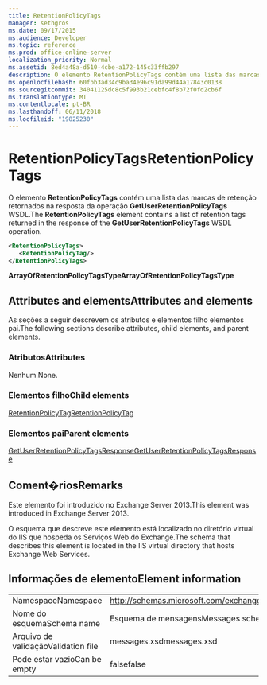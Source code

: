 ```yaml
---
title: RetentionPolicyTags
manager: sethgros
ms.date: 09/17/2015
ms.audience: Developer
ms.topic: reference
ms.prod: office-online-server
localization_priority: Normal
ms.assetid: 8ed4a48a-d510-4cbe-a172-145c33ffb297
description: O elemento RetentionPolicyTags contém uma lista das marcas de retenção retornados na resposta da operação GetUserRetentionPolicyTags WSDL.
ms.openlocfilehash: 60fbb3ad34c9ba34e96c91da99d44a17843c0138
ms.sourcegitcommit: 34041125dc8c5f993b21cebfc4f8b72f0fd2cb6f
ms.translationtype: MT
ms.contentlocale: pt-BR
ms.lasthandoff: 06/11/2018
ms.locfileid: "19825230"
---
```

# <a name="retentionpolicytags"></a><span data-ttu-id="33155-103">RetentionPolicyTags</span><span class="sxs-lookup"><span data-stu-id="33155-103">RetentionPolicyTags</span></span>

<span data-ttu-id="33155-104">O elemento **RetentionPolicyTags** contém uma lista das marcas de retenção retornados na resposta da operação **GetUserRetentionPolicyTags** WSDL.</span><span class="sxs-lookup"><span data-stu-id="33155-104">The **RetentionPolicyTags** element contains a list of retention tags returned in the response of the **GetUserRetentionPolicyTags** WSDL operation.</span></span> 
  
```XML
<RetentionPolicyTags>
   <RetentionPolicyTag/>
</RetentionPolicyTags>
```

 <span data-ttu-id="33155-105">**ArrayOfRetentionPolicyTagsType**</span><span class="sxs-lookup"><span data-stu-id="33155-105">**ArrayOfRetentionPolicyTagsType**</span></span>
## <a name="attributes-and-elements"></a><span data-ttu-id="33155-106">Attributes and elements</span><span class="sxs-lookup"><span data-stu-id="33155-106">Attributes and elements</span></span>

<span data-ttu-id="33155-107">As seções a seguir descrevem os atributos e elementos filho elementos pai.</span><span class="sxs-lookup"><span data-stu-id="33155-107">The following sections describe attributes, child elements, and parent elements.</span></span>
  
### <a name="attributes"></a><span data-ttu-id="33155-108">Atributos</span><span class="sxs-lookup"><span data-stu-id="33155-108">Attributes</span></span>

<span data-ttu-id="33155-109">Nenhum.</span><span class="sxs-lookup"><span data-stu-id="33155-109">None.</span></span>
  
### <a name="child-elements"></a><span data-ttu-id="33155-110">Elementos filho</span><span class="sxs-lookup"><span data-stu-id="33155-110">Child elements</span></span>

[<span data-ttu-id="33155-111">RetentionPolicyTag</span><span class="sxs-lookup"><span data-stu-id="33155-111">RetentionPolicyTag</span></span>](retentionpolicytag.md)
  
### <a name="parent-elements"></a><span data-ttu-id="33155-112">Elementos pai</span><span class="sxs-lookup"><span data-stu-id="33155-112">Parent elements</span></span>

[<span data-ttu-id="33155-113">GetUserRetentionPolicyTagsResponse</span><span class="sxs-lookup"><span data-stu-id="33155-113">GetUserRetentionPolicyTagsResponse</span></span>](getuserretentionpolicytagsresponse.md)
  
## <a name="remarks"></a><span data-ttu-id="33155-114">Coment�rios</span><span class="sxs-lookup"><span data-stu-id="33155-114">Remarks</span></span>

<span data-ttu-id="33155-115">Este elemento foi introduzido no Exchange Server 2013.</span><span class="sxs-lookup"><span data-stu-id="33155-115">This element was introduced in Exchange Server 2013.</span></span>
  
<span data-ttu-id="33155-116">O esquema que descreve este elemento está localizado no diretório virtual do IIS que hospeda os Serviços Web do Exchange.</span><span class="sxs-lookup"><span data-stu-id="33155-116">The schema that describes this element is located in the IIS virtual directory that hosts Exchange Web Services.</span></span>
  
## <a name="element-information"></a><span data-ttu-id="33155-117">Informações de elemento</span><span class="sxs-lookup"><span data-stu-id="33155-117">Element information</span></span>

|||
|:-----|:-----|
|<span data-ttu-id="33155-118">Namespace</span><span class="sxs-lookup"><span data-stu-id="33155-118">Namespace</span></span>  <br/> |http://schemas.microsoft.com/exchange/services/2006/messages  <br/> |
|<span data-ttu-id="33155-119">Nome do esquema</span><span class="sxs-lookup"><span data-stu-id="33155-119">Schema name</span></span>  <br/> |<span data-ttu-id="33155-120">Esquema de mensagens</span><span class="sxs-lookup"><span data-stu-id="33155-120">Messages schema</span></span>  <br/> |
|<span data-ttu-id="33155-121">Arquivo de validação</span><span class="sxs-lookup"><span data-stu-id="33155-121">Validation file</span></span>  <br/> |<span data-ttu-id="33155-122">messages.xsd</span><span class="sxs-lookup"><span data-stu-id="33155-122">messages.xsd</span></span>  <br/> |
|<span data-ttu-id="33155-123">Pode estar vazio</span><span class="sxs-lookup"><span data-stu-id="33155-123">Can be empty</span></span>  <br/> |<span data-ttu-id="33155-124">false</span><span class="sxs-lookup"><span data-stu-id="33155-124">false</span></span>  <br/> |
   

